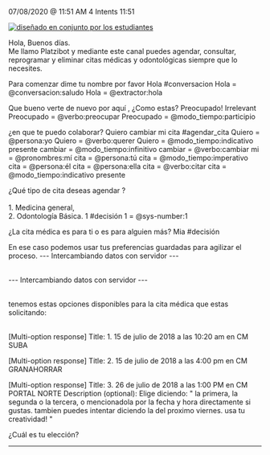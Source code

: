 

07/08/2020 @
11:51
AM
4
Intents
11:51
 
<a href="https://imgur.com/fMUI13D"><img src="https://i.imgur.com/fMUI13Dt.jpg" title="diseñado en conjunto por los estudiantes" /></a>
 
<div class="msgj">Hola, Buenos días.</div>
 
<div class="msgj">Me llamo Platzibot y mediante este canal puedes agendar, consultar, reprogramar y eliminar citas médicas y odontológicas siempre que lo necesites.</div>
 
Para comenzar dime tu nombre por favor
Hola
#conversacion
Hola = @conversacion:saludo
Hola = @extractor:hola
 
Que bueno verte de nuevo por aquí , ¿Como estas?
Preocupado!
Irrelevant
Preocupado = @verbo:preocupar
Preocupado = @modo_tiempo:participio
 
¿en que te puedo colaborar?
Quiero cambiar mi cita
#agendar_cita
Quiero = @persona:yo
Quiero = @verbo:querer
Quiero = @modo_tiempo:indicativo presente
cambiar = @modo_tiempo:infinitivo
cambiar = @verbo:cambiar
mi = @pronombres:mí
cita = @persona:tú
cita = @modo_tiempo:imperativo
cita = @persona:él
cita = @persona:ella
cita = @verbo:citar
cita = @modo_tiempo:indicativo presente
 
¿Qué tipo de cita deseas agendar ? </br> </br>1. Medicina general, </br>2. Odontología Básica.
1
#decisión
1 = @sys-number:1
 
¿La cita médica es para ti o es para alguien más?
Mia
#decisión
 
En ese caso podemos usar tus preferencias guardadas para agilizar el proceso. --- Intercambiando datos con servidor --- </br></br>
 
--- Intercambiando datos con servidor --- </br></br>
 
tenemos estas opciones disponibles para la cita médica que estas solicitando:</br></br>
 
[Multi-option response]
Title: 1. 15 de julio de 2018 a las 10:20 am en CM SUBA

 
[Multi-option response]
Title: 2. 15 de julio de 2018 a las 4:00 pm en CM GRANAHORRAR

 
[Multi-option response]
Title: 3. 26 de julio de 2018 a las 1:00 PM en CM PORTAL NORTE
Description (optional): Elige diciendo: " la primera, la segunda o la tercera, o mencionadola por la fecha y hora directamente si gustas. tambien puedes intentar diciendo la del proximo viernes. usa tu creatividad! "

 
¿Cuál es tu elección?


---

